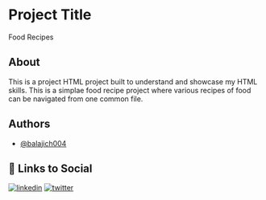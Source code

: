 
# Project Title

Food Recipes 

## About

This is a project HTML project built to understand and showcase my HTML skills. This is a simplae food recipe project where various recipes of food can be navigated from one common file.  
## Authors

- [@balajich004](https://www.github.com/balajich004)


## 🔗 Links to Social
[![linkedin](https://img.shields.io/badge/linkedin-0A66C2?style=for-the-badge&logo=linkedin&logoColor=white)](https://www.linkedin.com/in/balaji-chennupati-2a7629286/)
[![twitter](https://img.shields.io/badge/twitter-1DA1F2?style=for-the-badge&logo=twitter&logoColor=white)](https://twitter.com/balajich004)

